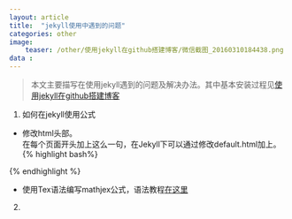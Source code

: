 ```yaml
---
layout: article
title:  "jekyll使用中遇到的问题"
categories: other
image:
    teaser: /other/使用jekyll在github搭建博客/微信截图_20160310184438.png
data : 
---
```


> 本文主要描写在使用jekyll遇到的问题及解决办法。其中基本安装过程见[使用jekyll在github搭建博客](other/github-pages-using-jekyll/)

1. 如何在jekyll使用公式  
 - 修改html头部。  
在每个页面开头加上这么一句，在Jekyll下可以通过修改default.html加上。
{% highlight bash%}
<script type="text/javascript"
src="http://cdn.mathjax.org/mathjax/latest/MathJax.js?config=TeX-AMS-MML_HTMLorMML">
</script>
{% endhighlight %}  
 - 使用Tex语法编写mathjex公式，语法教程[在这里](http://www.onemathematicalcat.org/MathJaxDocumentation/TeXSyntax.htm)  
2. 
